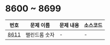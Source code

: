 # 8600 ~ 8699

번호 | 문제 이름 | 문제 내용 | 소스코드
--- | --- | --- | ---
[8611](https://www.acmicpc.net/problem/8611) | 팰린드롬 숫자 | - | -
